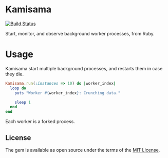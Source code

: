 # Kamisama

[![Build Status](https://semaphoreci.com/api/v1/shiroyasha/kamisama/branches/master/badge.svg)](https://semaphoreci.com/shiroyasha/kamisama)

Start, monitor, and observe background worker processes, from Ruby.

# Usage

Kamisama start multiple background processes, and restarts them in case they
die.

``` ruby
Kamisama.run(:instances => 10) do |worker_index|
  loop do
    puts "Worker #{worker_index}: Crunching data."

    sleep 1
  end
end
```

Each worker is a forked process.

## License

The gem is available as open source under the terms of the [MIT License](http://opensource.org/licenses/MIT).

